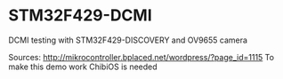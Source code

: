 # STM32F429-DCMI
DCMI testing with STM32F429-DISCOVERY and OV9655 camera

Sources:
http://mikrocontroller.bplaced.net/wordpress/?page_id=1115
To make this demo work ChibiOS is needed
